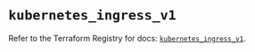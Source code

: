 # `kubernetes_ingress_v1`

Refer to the Terraform Registry for docs: [`kubernetes_ingress_v1`](https://registry.terraform.io/providers/hashicorp/kubernetes/2.36.0/docs/resources/ingress_v1).
